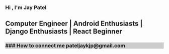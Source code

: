 ### Hi , I'm Jay Patel
## Computer Engineer | Android Enthusiasts | Django Enthusiasts | React Beginner

<html>
  <body>
<h3 style="background:#ccc">### How to connect me pateljaykjp@gmail.com<h3>
  <div style="width:100px;height:100px;color:red"></div>
    </body>
</html>
